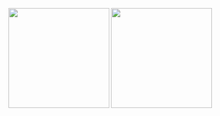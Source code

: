 <p>
	<img height=200 align="center" src="https://github-readme-stats.vercel.app/api?username=Swarkin&theme=dark&hide_border=true&rank_icon=percentile" />
	<img height=200 align="center" src="https://github-readme-stats.vercel.app/api/top-langs/?username=Swarkin&theme=dark&hide_border=true&langs_count=6&layout=compact" />
</p>

